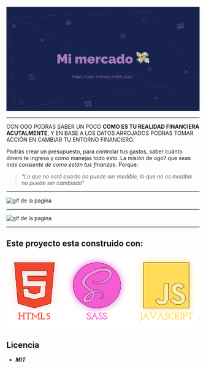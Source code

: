 ![una imagen con cosas de finanzas](./assets/banner-ogo.png)

---

CON OGO PODRAS SABER UN POCO **COMO ES TU REALIDAD FINANCIERA ACUTALMENTE**, Y EN BASE A LOS DATOS ARROJADOS PODRAS TOMAR ACCIÓN EN CAMBIAR TU ENTORNO FINANCIERO.

Podrás crear un presupuesto, para controlar tus gastos, saber cuánto dinero te ingresa y como manejas todo esto. La misión de ogo? que seas _más consiente de como están tus finanzas_. Porque:

> “_Lo que no está escrito no puede ser medible, lo que no es medible no puede ser cambiado_”

---

![gif de la pagina](./assets/ogo-gif-1.gif)

---

![gif de la pagina](./assets/ogo-gif-2.gif)

---

## **Este proyecto esta construido con:**

![tecnologias del proyecto](./assets/tecnologias.svg)

## **Licencia**

- **_MIT_**

